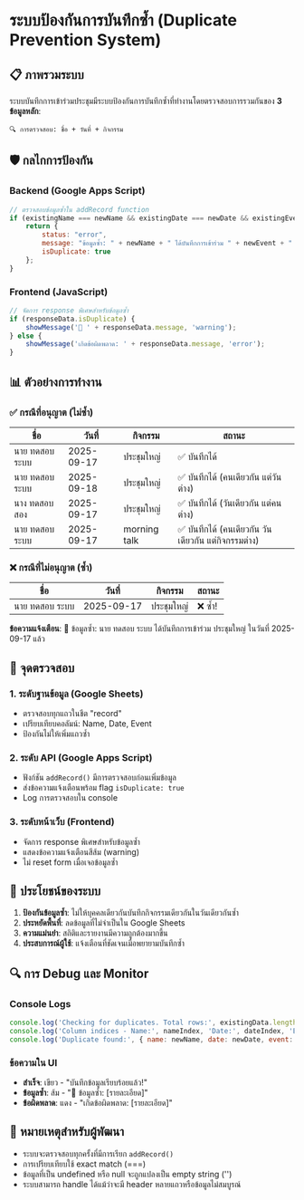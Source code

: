 # ระบบป้องกันการบันทึกซ้ำ (Duplicate Prevention System)

## 📋 ภาพรวมระบบ

ระบบบันทึกการเข้าร่วมประชุมมีระบบป้องกันการบันทึกซ้ำที่ทำงานโดยตรวจสอบการรวมกันของ **3 ข้อมูลหลัก**:

```
🔍 การตรวจสอบ: ชื่อ + วันที่ + กิจกรรม
```

## 🛡️ กลไกการป้องกัน

### Backend (Google Apps Script)
```javascript
// ตรวจสอบข้อมูลซ้ำใน addRecord function
if (existingName === newName && existingDate === newDate && existingEvent === newEvent) {
    return {
        status: "error",
        message: "ข้อมูลซ้ำ: " + newName + " ได้บันทึกการเข้าร่วม " + newEvent + " ในวันที่ " + newDate + " แล้ว",
        isDuplicate: true
    };
}
```

### Frontend (JavaScript)
```javascript
// จัดการ response พิเศษสำหรับข้อมูลซ้ำ
if (responseData.isDuplicate) {
    showMessage('🚫 ' + responseData.message, 'warning');
} else {
    showMessage('เกิดข้อผิดพลาด: ' + responseData.message, 'error');
}
```

## 📊 ตัวอย่างการทำงาน

### ✅ กรณีที่อนุญาต (ไม่ซ้ำ)
| ชื่อ | วันที่ | กิจกรรม | สถานะ |
|------|---------|---------|--------|
| นาย ทดสอบ ระบบ | 2025-09-17 | ประชุมใหญ่ | ✅ บันทึกได้ |
| นาย ทดสอบ ระบบ | 2025-09-18 | ประชุมใหญ่ | ✅ บันทึกได้ (คนเดียวกัน แต่วันต่าง) |
| นาง ทดสอบ สอง | 2025-09-17 | ประชุมใหญ่ | ✅ บันทึกได้ (วันเดียวกัน แต่คนต่าง) |
| นาย ทดสอบ ระบบ | 2025-09-17 | morning talk | ✅ บันทึกได้ (คนเดียวกัน วันเดียวกัน แต่กิจกรรมต่าง) |

### ❌ กรณีที่ไม่อนุญาต (ซ้ำ)
| ชื่อ | วันที่ | กิจกรรม | สถานะ |
|------|---------|---------|--------|
| นาย ทดสอบ ระบบ | 2025-09-17 | ประชุมใหญ่ | ❌ ซ้ำ! |

**ข้อความแจ้งเตือน**: 🚫 ข้อมูลซ้ำ: นาย ทดสอบ ระบบ ได้บันทึกการเข้าร่วม ประชุมใหญ่ ในวันที่ 2025-09-17 แล้ว

## 🔧 จุดตรวจสอบ

### 1. ระดับฐานข้อมูล (Google Sheets)
- ตรวจสอบทุกแถวในชีต "record"
- เปรียบเทียบคอลัมน์: Name, Date, Event
- ป้องกันไม่ให้เพิ่มแถวซ้ำ

### 2. ระดับ API (Google Apps Script)
- ฟังก์ชัน `addRecord()` มีการตรวจสอบก่อนเพิ่มข้อมูล
- ส่งข้อความแจ้งเตือนพร้อม flag `isDuplicate: true`
- Log การตรวจสอบใน console

### 3. ระดับหน้าเว็บ (Frontend)
- จัดการ response พิเศษสำหรับข้อมูลซ้ำ
- แสดงข้อความแจ้งเตือนสีส้ม (warning)
- ไม่ reset form เมื่อเจอข้อมูลซ้ำ

## 🎯 ประโยชน์ของระบบ

1. **ป้องกันข้อมูลซ้ำ**: ไม่ให้บุคคลเดียวกันบันทึกกิจกรรมเดียวกันในวันเดียวกันซ้ำ
2. **ประหยัดพื้นที่**: ลดข้อมูลที่ไม่จำเป็นใน Google Sheets
3. **ความแม่นยำ**: สถิติและรายงานมีความถูกต้องมากขึ้น
4. **ประสบการณ์ผู้ใช้**: แจ้งเตือนที่ชัดเจนเมื่อพยายามบันทึกซ้ำ

## 🔍 การ Debug และ Monitor

### Console Logs
```javascript
console.log('Checking for duplicates. Total rows:', existingData.length);
console.log('Column indices - Name:', nameIndex, 'Date:', dateIndex, 'Event:', eventIndex);
console.log('Duplicate found:', { name: newName, date: newDate, event: newEvent });
```

### ข้อความใน UI
- **สำเร็จ**: เขียว - "บันทึกข้อมูลเรียบร้อยแล้ว!"
- **ข้อมูลซ้ำ**: ส้ม - "🚫 ข้อมูลซ้ำ: [รายละเอียด]"
- **ข้อผิดพลาด**: แดง - "เกิดข้อผิดพลาด: [รายละเอียด]"

## 📝 หมายเหตุสำหรับผู้พัฒนา

- ระบบจะตรวจสอบทุกครั้งที่มีการเรียก `addRecord()`
- การเปรียบเทียบใช้ exact match (===)
- ข้อมูลที่เป็น undefined หรือ null จะถูกแปลงเป็น empty string ('')
- ระบบสามารถ handle ได้แม้ว่าจะมี header หลายแถวหรือข้อมูลไม่สมบูรณ์